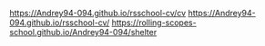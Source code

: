 https://Andrey94-094.github.io/rsschool-cv/cv
https://Andrey94-094.github.io/rsschool-cv/
https://rolling-scopes-school.github.io/Andrey94-094/shelter
